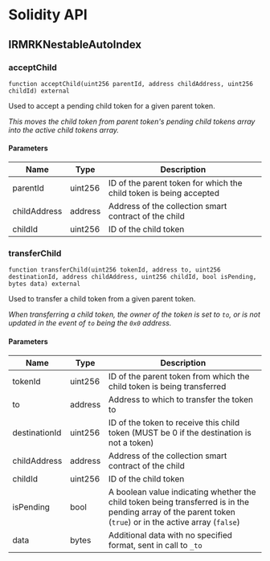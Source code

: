 # Solidity API

## IRMRKNestableAutoIndex

### acceptChild

```solidity
function acceptChild(uint256 parentId, address childAddress, uint256 childId) external
```

Used to accept a pending child token for a given parent token.

_This moves the child token from parent token's pending child tokens array into the active child tokens
 array._

#### Parameters

| Name | Type | Description |
| ---- | ---- | ----------- |
| parentId | uint256 | ID of the parent token for which the child token is being accepted |
| childAddress | address | Address of the collection smart contract of the child |
| childId | uint256 | ID of the child token |

### transferChild

```solidity
function transferChild(uint256 tokenId, address to, uint256 destinationId, address childAddress, uint256 childId, bool isPending, bytes data) external
```

Used to transfer a child token from a given parent token.

_When transferring a child token, the owner of the token is set to `to`, or is not updated in the event of `to`
 being the `0x0` address._

#### Parameters

| Name | Type | Description |
| ---- | ---- | ----------- |
| tokenId | uint256 | ID of the parent token from which the child token is being transferred |
| to | address | Address to which to transfer the token to |
| destinationId | uint256 | ID of the token to receive this child token (MUST be 0 if the destination is not a token) |
| childAddress | address | Address of the collection smart contract of the child |
| childId | uint256 | ID of the child token |
| isPending | bool | A boolean value indicating whether the child token being transferred is in the pending array of the  parent token (`true`) or in the active array (`false`) |
| data | bytes | Additional data with no specified format, sent in call to `_to` |

